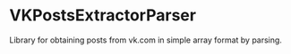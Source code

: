 # VKPostsExtractorParser
Library for obtaining posts from vk.com in simple array format by parsing.
